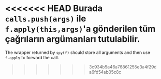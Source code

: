 <<<<<<< HEAD
Burada `calls.push(args)` ile `f.apply(this,args)`'a gönderilen tüm çağrıların argümanları tutulabilir.
=======
The wrapper returned by `spy(f)` should store all arguments and then use `f.apply` to forward the call.
>>>>>>> 3c934b5a46a76861255e3a4f29da6fd54ab05c8c
